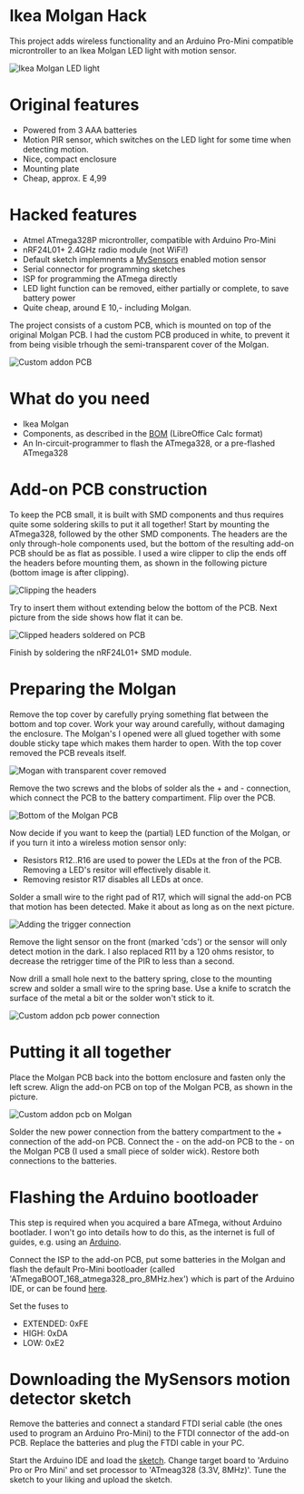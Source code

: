 # Ikea Molgan Hack
This project adds wireless functionality and an Arduino Pro-Mini compatible microntroller to an Ikea Molgan LED light with motion sensor.

<img src="https://raw.githubusercontent.com/Yveaux/Ikea_Molgan_Hack/master/images/molgan.jpg" alt="Ikea Molgan LED light">

Original features
========
* Powered from 3 AAA batteries
* Motion PIR sensor, which switches on the LED light for some time when detecting motion.
* Nice, compact enclosure
* Mounting plate
* Cheap, approx. E 4,99

Hacked features
========
* Atmel ATmega328P microntroller, compatible with Arduino Pro-Mini
* nRF24L01+ 2.4GHz radio module (not WiFi!)
* Default sketch implemnents a [MySensors][1] enabled motion sensor
* Serial connector for programming sketches
* ISP for programming the ATmega directly
* LED light function can be removed, either partially or complete, to save battery power
* Quite cheap, around E 10,- including Molgan.

The project consists of a custom PCB, which is mounted on top of the original Molgan PCB.
I had the custom PCB produced in white, to prevent it from being visible trhough the semi-transparent cover of the Molgan.

<img src="https://raw.githubusercontent.com/Yveaux/Ikea_Molgan_Hack/master/images/pcb.jpg" alt="Custom addon PCB">

What do you need
========
* Ikea Molgan
* Components, as described in the [BOM][2] (LibreOffice Calc format)
* An In-circuit-programmer to flash the ATmega328, or a pre-flashed ATmega328

Add-on PCB construction
========
To keep the PCB small, it is built with SMD components and thus requires quite some soldering skills to put it all together!
Start by mounting the ATmega328, followed by the other SMD components.
The headers are the only through-hole components used, but the bottom of the resulting add-on PCB should be as flat as possible.
I used a wire clipper to clip the ends off the headers before mounting them, as shown in the following picture (bottom image is after clipping).

<img src="https://raw.githubusercontent.com/Yveaux/Ikea_Molgan_Hack/master/images/header.jpg" alt="Clipping the headers">

Try to insert them without extending below the bottom of the PCB.
Next picture from the side shows how flat it can be.

<img src="https://raw.githubusercontent.com/Yveaux/Ikea_Molgan_Hack/master/images/side.jpg" alt="Clipped headers soldered on PCB">

Finish by soldering the nRF24L01+ SMD module.

Preparing the Molgan
========
Remove the top cover by carefully prying something flat between the bottom and top cover.
Work your way around carefully, without damaging the enclosure. The Molgan's I opened were all glued together with some double sticky tape which makes them harder to open.
With the top cover removed the PCB reveals itself.

<img src="https://raw.githubusercontent.com/Yveaux/Ikea_Molgan_Hack/master/images/nocover.jpg" alt="Mogan with transparent cover removed">

Remove the two screws and the blobs of solder als the + and - connection, which connect the PCB to the battery compartiment.
Flip over the PCB.

<img src="https://raw.githubusercontent.com/Yveaux/Ikea_Molgan_Hack/master/images/bottom.jpg" alt="Bottom of the Molgan PCB">

Now decide if you want to keep the (partial) LED function of the Molgan, or if you turn it into a wireless motion sensor only:
* Resistors R12..R16 are used to power the LEDs at the fron of the PCB. Removing a LED's resitor will effectively disable it.
* Removing resistor R17 disables all LEDs at once.

Solder a small wire to the right pad of R17, which will signal the add-on PCB that motion has been detected.
Make it about as long as on the next picture.

<img src="https://raw.githubusercontent.com/Yveaux/Ikea_Molgan_Hack/master/images/trigger.jpg" alt="Adding the trigger connection">

Remove the light sensor on the front (marked 'cds') or the sensor will only detect motion in the dark.
I also replaced R11 by a 120 ohms resistor, to decrease the retrigger time of the PIR to less than a second.

Now drill a small hole next to the battery spring, close to the mounting screw and solder a small wire to the spring base. Use a knife to scratch the surface of the metal a bit or the solder won't stick to it.

<img src="https://raw.githubusercontent.com/Yveaux/Ikea_Molgan_Hack/master/images/power.jpg" alt="Custom addon pcb power connection">

Putting it all together
========
Place the Molgan PCB back into the bottom enclosure and fasten only the left screw.
Align the add-on PCB on top of the Molgan PCB, as shown in the picture.

<img src="https://raw.githubusercontent.com/Yveaux/Ikea_Molgan_Hack/master/images/addon.jpg" alt="Custom addon pcb on Molgan">

Solder the new power connection from the battery compartment to the + connection of the add-on PCB.
Connect the - on the add-on PCB to the - on the Molgan PCB (I used a small piece of solder wick).
Restore both connections to the batteries.

Flashing the Arduino bootloader
========
This step is required when you acquired a bare ATmega, without Arduino bootlader.
I won't go into details how to do this, as the internet is full of guides, e.g. using an [Arduino][3].

Connect the ISP to the add-on PCB, put some batteries in the Molgan and flash the default Pro-Mini bootloader (called 'ATmegaBOOT_168_atmega328_pro_8MHz.hex') which is part of the Arduino IDE, or can be found [here][4].

Set the fuses to
* EXTENDED: 0xFE
* HIGH: 0xDA
* LOW: 0xE2

Downloading the MySensors motion detector sketch
========
Remove the batteries and connect a standard FTDI serial cable (the ones used to program an Arduino Pro-Mini) to the FTDI connector of the add-on PCB.
Replace the batteries and plug the FTDI cable in your PC.

Start the Arduino IDE and load the [sketch][5].
Change target board to 'Arduino Pro or Pro Mini' and set processor to 'ATmeag328 (3.3V, 8MHz)'.
Tune the sketch to your liking and upload the sketch.

[1]: https://www.mysensors.org
[2]: https://raw.githubusercontent.com/Yveaux/Ikea_Molgan_Hack/master/pcb/Ikea_Molgan_bom.ods
[3]: https://www.arduino.cc/en/Tutorial/ArduinoISP
[4]: https://github.com/arduino/Arduino/blob/master/hardware/arduino/avr/bootloaders/atmega/ATmegaBOOT_168_atmega328_pro_8MHz.hex
[5]: https://raw.githubusercontent.com/Yveaux/Ikea_Molgan_Hack/master/src/MotionSensor.ino
